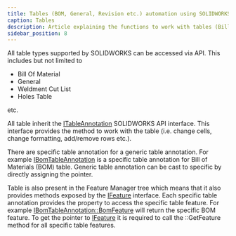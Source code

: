 ```yaml
---
title: Tables (BOM, General, Revision etc.) automation using SOLIDWORKS API
caption: Tables
description: Article explaining the functions to work with tables (Bill of Materials, General, Weldment Cut List, Holes Table) using SOLIDWORKS API
sidebar_position: 8
---
```

All table types supported by SOLIDWORKS can be accessed via API. This includes but not limited to

* Bill Of Material
* General
* Weldment Cut List
* Holes Table

etc.

All table inherit the [ITableAnnotation](https://help.solidworks.com/2012/english/api/sldworksapi/SolidWorks.Interop.sldworks~SolidWorks.Interop.sldworks.ITableAnnotation.html) SOLIDWORKS API interface. This interface provides the method to work with the table (i.e. change cells, change formatting, add/remove rows etc.).

There are specific table annotation for a generic table annotation. For example [IBomTableAnnotation](https://help.solidworks.com/2012/english/api/sldworksapi/SolidWorks.Interop.sldworks~SolidWorks.Interop.sldworks.IBomTableAnnotation.html) is a specific table annotation for Bill of Materials (BOM) table. Generic table annotation can be cast to specific by directly assigning the pointer.

Table is also present in the Feature Manager tree which means that it also provides methods exposed by the [IFeature](https://help.solidworks.com/2012/english/api/sldworksapi/solidworks.interop.sldworks~solidworks.interop.sldworks.ifeature.html) interface. Each specific table annotation provides the property to access the specific table feature. For example [IBomTableAnnotation::BomFeature](https://help.solidworks.com/2012/english/api/sldworksapi/solidworks.interop.sldworks~solidworks.interop.sldworks.ibomtableannotation~bomfeature.html) will return the specific BOM feature. To get the pointer to [IFeature](https://help.solidworks.com/2012/english/api/sldworksapi/solidworks.interop.sldworks~solidworks.interop.sldworks.ifeature.html) it is required to call the ::GetFeature method for all specific table features.
